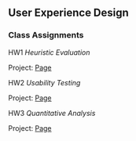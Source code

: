 ## User Experience Design 


### Class Assignments

HW1 *Heuristic Evaluation*

Project: [Page](/heuristic_eval.md)
  
  
HW2 *Usability Testing*

Project: [Page](/usability_test.md)

HW3 *Quantitative Analysis*

Project: [Page](/quant_analysis.md)
